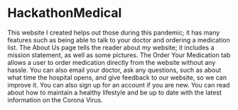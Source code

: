 # HackathonMedical

This website I created helps out those during this pandemic; it has many features such as being able to talk to your doctor and ordering a medication list. The About Us page tells the reader about my website; it includes a mission statement, as well as some pictures. The Order Your Medication tab allows a user to order medication directly from the website without any hassle. You can also email your doctor, ask any questions, such as about what time the hospital opens, and give feedback to our website, so we can improve it. You can also sign up for an account if you are new. You can read about how to maintain a healthy lifestyle and be up to date with the latest information on the Corona Virus.  
